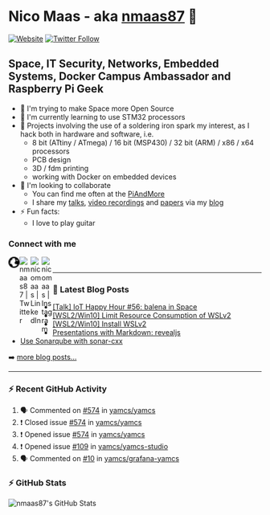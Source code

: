 # Nico Maas - aka [nmaas87][website] 👋

[![Website](https://img.shields.io/website?label=nico-maas.de&style=for-the-badge&url=https%3A%2F%2Fwww.nico-maas.de)](https://www.nico-maas.de)
[![Twitter Follow](https://img.shields.io/twitter/follow/nmaas87?color=1DA1F2&logo=twitter&style=for-the-badge)](https://twitter.com/intent/follow?original_referer=https%3A%2F%2Fgithub.com%2Fnmaas87&screen_name=nmaas87)

## Space, IT Security, Networks, Embedded Systems, Docker Campus Ambassador and Raspberry Pi Geek

- 🔭 I'm trying to make Space more Open Source
- 🌱 I'm currently learning to use STM32 processors
- 🎉 Projects involving the use of a soldering iron spark my interest, as I hack both in hardware and software, i.e.
  - 8 bit (ATtiny / ATmega) / 16 bit (MSP430) / 32 bit (ARM) / x86 / x64 processors
  - PCB design
  - 3D / fdm printing
  - working with Docker on embedded devices
- 👯 I'm looking to collaborate
  - You can find me often at the [PiAndMore][piandmore]
  - I share my [talks], [video recordings] and [papers] via my [blog][website]
- ⚡ Fun facts:
  - I love to play guitar

### Connect with me

[<img align="left" alt="nico-maas.de" width="22px" src="https://raw.githubusercontent.com/iconic/open-iconic/master/svg/globe.svg" />][website]
[<img align="left" alt="nmaas87 | Twitter" width="22px" src="https://cdn.jsdelivr.net/npm/simple-icons@v3/icons/twitter.svg" />][twitter]
[<img align="left" alt="nicomaas | LinkedIn" width="22px" src="https://cdn.jsdelivr.net/npm/simple-icons@v3/icons/linkedin.svg" />][linkedin]
[<img align="left" alt="nicomaas | Instagram" width="22px" src="https://cdn.jsdelivr.net/npm/simple-icons@v3/icons/keybase.svg" />][keybase]

<br />

---

### 📕 Latest Blog Posts

<!-- BLOG-POST-LIST:START -->
- [[Talk] IoT Happy Hour #56: balena in Space](https://www.nico-maas.de/?p=2358&utm_source=rss&utm_medium=rss&utm_campaign=talk-iot-happy-hour-56-balena-in-space)
- [[WSL2/Win10] Limit Resource Consumption of WSLv2](https://www.nico-maas.de/?p=2313&utm_source=rss&utm_medium=rss&utm_campaign=wsl2-win10-limit-resource-consumption-of-wslv2)
- [[WSL2/Win10] Install WSLv2](https://www.nico-maas.de/?p=2309&utm_source=rss&utm_medium=rss&utm_campaign=wsl2-win10-install-wslv2)
- [Presentations with Markdown: revealjs](https://www.nico-maas.de/?p=2306&utm_source=rss&utm_medium=rss&utm_campaign=presentations-with-markdown-revealjs)
- [Use Sonarqube with sonar-cxx](https://www.nico-maas.de/?p=2300&utm_source=rss&utm_medium=rss&utm_campaign=use-sonarqube-with-sonar-cxx)
<!-- BLOG-POST-LIST:END -->

➡️ [more blog posts...](https://www.nico-maas.de)

---

### :zap: Recent GitHub Activity
  
<!--START_SECTION:activity-->
1. 🗣 Commented on [#574](https://github.com/yamcs/yamcs/issues/574) in [yamcs/yamcs](https://github.com/yamcs/yamcs)
2. ❗️ Closed issue [#574](https://github.com/yamcs/yamcs/issues/574) in [yamcs/yamcs](https://github.com/yamcs/yamcs)
3. ❗️ Opened issue [#574](https://github.com/yamcs/yamcs/issues/574) in [yamcs/yamcs](https://github.com/yamcs/yamcs)
4. ❗️ Opened issue [#109](https://github.com/yamcs/yamcs-studio/issues/109) in [yamcs/yamcs-studio](https://github.com/yamcs/yamcs-studio)
5. 🗣 Commented on [#10](https://github.com/yamcs/grafana-yamcs/issues/10) in [yamcs/grafana-yamcs](https://github.com/yamcs/grafana-yamcs)
<!--END_SECTION:activity-->

### :zap: GitHub Stats

  <img align="left" alt="nmaas87's GitHub Stats" src="https://github-readme-stats.codestackr.vercel.app/api?username=nmaas87&show_icons=true&hide_border=true" />


[website]: https://www.nico-maas.de
[twitter]: https://twitter.com/nmaas87
[linkedin]: https://linkedin.com/in/nicomaas
[keybase]: https://keybase.io/nicomaas
[piandmore]: https://piandmore.de/en/
[talks]: https://www.nico-maas.de/?cat=392
[video recordings]: https://www.nico-maas.de/?page_id=1244
[papers]: https://www.nico-maas.de/?cat=301
